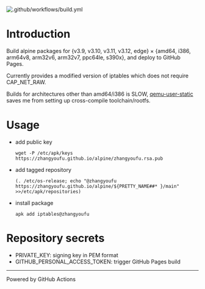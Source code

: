 ![.github/workflows/build.yml](https://github.com/zhangyoufu/alpine/workflows/.github/workflows/build.yml/badge.svg)

# Introduction

Build alpine packages for {v3.9, v3.10, v3.11, v3.12, edge} × {amd64, i386, arm64v8, arm32v6, arm32v7, ppc64le, s390x}, and deploy to GitHub Pages.

Currently provides a modified version of iptables which does not require CAP_NET_RAW.

Builds for architectures other than amd64/i386 is SLOW, [qemu-user-static](https://github.com/multiarch/qemu-user-static) saves me from setting up cross-compile toolchain/rootfs.

# Usage

* add public key
  ```
  wget -P /etc/apk/keys https://zhangyoufu.github.io/alpine/zhangyoufu.rsa.pub
  ```
* add tagged repository
  ```
  (. /etc/os-release; echo "@zhangyoufu https://zhangyoufu.github.io/alpine/${PRETTY_NAME##* }/main" >>/etc/apk/repositories)
  ```
* install package
  ```
  apk add iptables@zhangyoufu
  ```

# Repository secrets

* PRIVATE_KEY: signing key in PEM format
* GITHUB_PERSONAL_ACCESS_TOKEN: trigger GitHub Pages build

---
Powered by GitHub Actions
